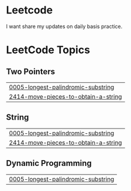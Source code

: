 # Leetcode
I want share my updates on daily basis practice.

<!---LeetCode Topics Start-->
# LeetCode Topics
## Two Pointers
|  |
| ------- |
| [0005-longest-palindromic-substring](https://github.com/Sangram03/Leetcode/tree/master/0005-longest-palindromic-substring) |
| [2414-move-pieces-to-obtain-a-string](https://github.com/Sangram03/Leetcode/tree/master/2414-move-pieces-to-obtain-a-string) |
## String
|  |
| ------- |
| [0005-longest-palindromic-substring](https://github.com/Sangram03/Leetcode/tree/master/0005-longest-palindromic-substring) |
| [2414-move-pieces-to-obtain-a-string](https://github.com/Sangram03/Leetcode/tree/master/2414-move-pieces-to-obtain-a-string) |
## Dynamic Programming
|  |
| ------- |
| [0005-longest-palindromic-substring](https://github.com/Sangram03/Leetcode/tree/master/0005-longest-palindromic-substring) |
<!---LeetCode Topics End-->